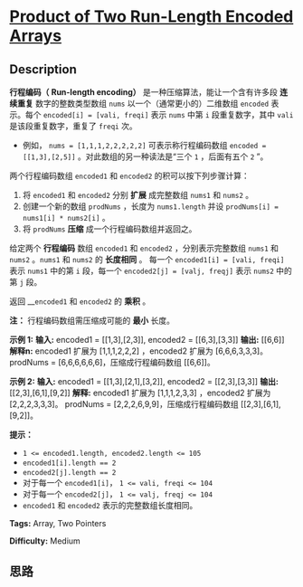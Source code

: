 # [Product of Two Run-Length Encoded Arrays][title]

## Description

**行程编码（** **Run-length encoding）** 是一种压缩算法，能让一个含有许多段 **连续重复** 数字的整数类型数组 `nums`
以一个（通常更小的）二维数组 `encoded` 表示。每个 `encoded[i] = [vali, freqi]` 表示 `nums` 中第 `i`
段重复数字，其中 `vali` 是该段重复数字，重复了 `freqi` 次。

  * 例如， `nums = [1,1,1,2,2,2,2,2]` 可表示称行程编码数组 `encoded = [[1,3],[2,5]]` 。对此数组的另一种读法是“三个 `1` ，后面有五个 `2` ”。

两个行程编码数组 `encoded1` 和 `encoded2` 的积可以按下列步骤计算：

  1. 将 `encoded1` 和 `encoded2` 分别 **扩展** 成完整数组 `nums1` 和 `nums2` 。
  2. 创建一个新的数组 `prodNums` ，长度为 `nums1.length` 并设 `prodNums[i] = nums1[i] * nums2[i]` 。
  3. 将 `prodNums` **压缩** 成一个行程编码数组并返回之。

给定两个 **行程编码** 数组 `encoded1` 和 `encoded2` ，分别表示完整数组 `nums1` 和 `nums2` 。`nums1`
和 `nums2` 的 **长度相同** 。 每一个 `encoded1[i] = [vali, freqi]` 表示 `nums1` 中的第 `i`
段，每一个 `encoded2[j] = [valj, freqj]` 表示 `nums2` 中的第 `j` 段。

返回 __`encoded1` 和 `encoded2` 的 **乘积** 。

**注：** 行程编码数组需压缩成可能的 **最小** 长度。

**示例 1:**
            **输入:** encoded1 = [[1,3],[2,3]], encoded2 = [[6,3],[3,3]]    **输出:** [[6,6]]    **解释n:** encoded1 扩展为 [1,1,1,2,2,2] ，encoded2 扩展为 [6,6,6,3,3,3]。    prodNums = [6,6,6,6,6,6]，压缩成行程编码数组 [[6,6]]。    

**示例 2:**
            **输入:** encoded1 = [[1,3],[2,1],[3,2]], encoded2 = [[2,3],[3,3]]    **输出:** [[2,3],[6,1],[9,2]]    **解释:** encoded1 扩展为 [1,1,1,2,3,3] ，encoded2 扩展为 [2,2,2,3,3,3]。    prodNums = [2,2,2,6,9,9]，压缩成行程编码数组 [[2,3],[6,1],[9,2]]。    

**提示：**

  * `1 <= encoded1.length, encoded2.length <= 105`
  * `encoded1[i].length == 2`
  * `encoded2[j].length == 2`
  * 对于每一个 `encoded1[i]`， `1 <= vali, freqi <= 104`
  * 对于每一个 `encoded2[j]`， `1 <= valj, freqj <= 104`
  * `encoded1` 和 `encoded2` 表示的完整数组长度相同。


**Tags:** Array, Two Pointers

**Difficulty:** Medium

## 思路

[title]: https://leetcode-cn.com/problems/product-of-two-run-length-encoded-arrays
